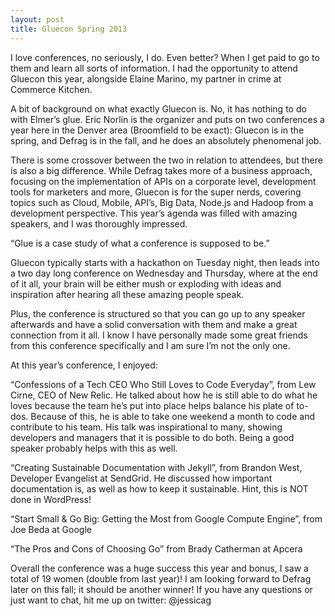 ```yaml
---
layout: post
title: Gluecon Spring 2013
---
```

I love conferences, no seriously, I do. Even better? When I get paid to go to them and learn all sorts of information. I had the opportunity to attend Gluecon this year, alongside Elaine Marino, my partner in crime at Commerce Kitchen.

A bit of background on what exactly Gluecon is. No, it has nothing to do with Elmer’s glue. Eric Norlin is the organizer and puts on two conferences a year here in the Denver area (Broomfield to be exact): Gluecon is in the spring, and Defrag is in the fall, and he does an absolutely phenomenal job.

There is some crossover between the two in relation to attendees, but there is also a big difference. While Defrag takes more of a business approach, focusing on the implementation of APIs on a corporate level, development tools for marketers and more, Gluecon is for the super nerds, covering topics such as Cloud, Mobile, API’s, Big Data, Node.js and Hadoop from a development perspective. This year’s agenda was filled with amazing speakers, and I was thoroughly impressed.

“Glue is a case study of what a conference is supposed to be.”

Gluecon typically starts with a hackathon on Tuesday night, then leads into a two day long conference on Wednesday and Thursday, where at the end of it all, your brain will be either mush or exploding with ideas and inspiration after hearing all these amazing people speak.

Plus, the conference is structured so that you can go up to any speaker afterwards and have a solid conversation with them and make a great connection from it all. I know I have personally made some great friends from this conference specifically and I am sure I’m not the only one.

At this year’s conference, I enjoyed:

“Confessions of a Tech CEO Who Still Loves to Code Everyday”, from Lew Cirne, CEO of New Relic.
He talked about how he is still able to do what he loves because the team he’s put into place helps balance his plate of to-dos. Because of this, he is able to take one weekend a month to code and contribute to his team. His talk was inspirational to many, showing developers and managers that it is possible to do both. Being a good speaker probably helps with this as well.

“Creating Sustainable Documentation with Jekyll”, from Brandon West, Developer Evangelist at SendGrid.
He discussed how important documentation is, as well as how to keep it sustainable. Hint, this is NOT done in WordPress!

“Start Small & Go Big: Getting the Most from Google Compute Engine”, from Joe Beda at Google

“The Pros and Cons of Choosing Go” from Brady Catherman at Apcera

Overall the conference was a huge success this year and bonus, I saw a total of 19 women (double from last year)! I am looking forward to Defrag later on this fall; it should be another winner! If you have any questions or just want to chat, hit me up on twitter: @jessicag



<!-- ![_config.yml]({{ site.baseurl }}/images/config.png) -->

